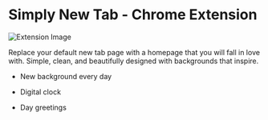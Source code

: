 # Simply New Tab - Chrome Extension

![Extension Image](https://lh3.googleusercontent.com/RJ7kZbzOoG_4oDpi0pnFwhstfiAIhcgqyaFISMaDkNgkeLHlnqdemWia8pfIGsSgD8GSznNJS7BtEEVHohn1UCcR=w640-h400-e365-rj-sc0x00ffffff "Extension Image")

Replace your default new tab page with a homepage that you will fall in love with. Simple, clean, and beautifully designed with backgrounds that inspire.

- New background every day

- Digital clock

- Day greetings
